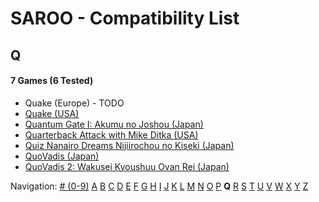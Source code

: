 # SAROO - Compatibility List

## Q

#### 7 Games (6 Tested)

- Quake (Europe) - TODO
- [Quake (USA)](../../Regions/USA/MK-081066/01/README.md)
- [Quantum Gate I: Akumu no Joshou (Japan)](../../Regions/Japan/T-18502G/01/README.md)
- [Quarterback Attack with Mike Ditka (USA)](../../Regions/USA/T-16213H/01/README.md)
- [Quiz Nanairo Dreams Nijiirochou no Kiseki (Japan)](../../Regions/Japan/T-1220G/01/README.md)
- [QuoVadis (Japan)](../../Regions/Japan/T-17401G/01/README.md)
- [QuoVadis 2: Wakusei Kyoushuu Ovan Rei (Japan)](../../Regions/Japan/T-17402G/01/README.md)

Navigation:
[# (0-9)](./09.md) [A](./A.md) [B](./B.md) [C](./C.md) [D](./D.md) [E](./E.md) [F](./F.md) [G](./G.md) [H](./H.md) [I](./I.md) [J](./J.md) [K](./K.md) [L](./L.md) [M](./M.md) [N](./N.md) [O](./O.md) [P](./P.md) **Q** [R](./R.md) [S](./S.md) [T](./T.md) [U](./U.md) [V](./V.md) [W](./W.md) [X](./X.md) [Y](./Y.md) [Z](./Z.md)
